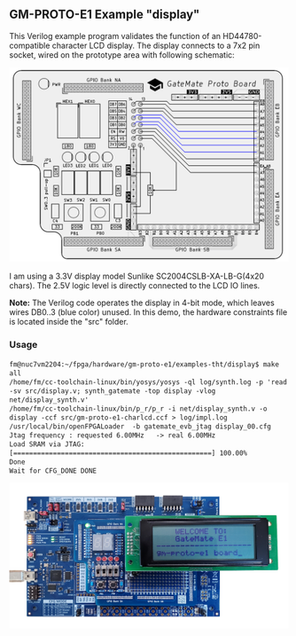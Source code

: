 ## GM-PROTO-E1 Example "display"

This Verilog example program validates the function of an HD44780-compatible character LCD display.
The display connects to a 7x2 pin socket, wired on the prototype area with following schematic:

<img src=./charlcd-schematic.png width="640px">

I am using a 3.3V display model Sunlike SC2004CSLB-XA-LB-G(4x20 chars).
The 2.5V logic level is directly connected to the LCD IO lines.

**Note:**
The Verilog code operates the display in 4-bit mode, which leaves wires DB0..3 (blue color) unused.
In this demo, the hardware constraints file is located inside the "src" folder.

### Usage

```
fm@nuc7vm2204:~/fpga/hardware/gm-proto-e1/examples-tht/display$ make all
/home/fm/cc-toolchain-linux/bin/yosys/yosys -ql log/synth.log -p 'read -sv src/display.v; synth_gatemate -top display -vlog net/display_synth.v'
/home/fm/cc-toolchain-linux/bin/p_r/p_r -i net/display_synth.v -o display -ccf src/gm-proto-e1-charlcd.ccf > log/impl.log
/usr/local/bin/openFPGALoader  -b gatemate_evb_jtag display_00.cfg
Jtag frequency : requested 6.00MHz   -> real 6.00MHz
Load SRAM via JTAG: [==================================================] 100.00%
Done
Wait for CFG_DONE DONE
```


<img src=./charlcd-demo.png width="640px">
